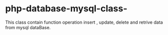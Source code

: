 # php-database-mysql-class-
This class contain function operation insert , update, delete and retrive data from mysql dataBase. 

